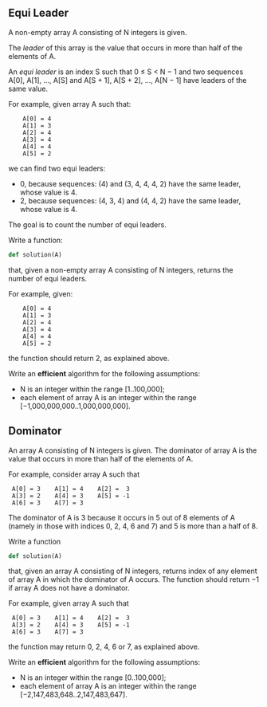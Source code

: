 ## Equi Leader
A non-empty array A consisting of N integers is given.

The _leader_ of this array is the value that occurs in more than half of the elements of A.

An _equi leader_ is an index S such that 0 ≤ S < N − 1 and two sequences A[0], A[1], ..., A[S] and A[S + 1], A[S + 2], ..., A[N − 1] have leaders of the same value.

For example, given array A such that:
```
    A[0] = 4
    A[1] = 3
    A[2] = 4
    A[3] = 4
    A[4] = 4
    A[5] = 2
```
we can find two equi leaders:

* 0, because sequences: (4) and (3, 4, 4, 4, 2) have the same leader, whose value is 4.
* 2, because sequences: (4, 3, 4) and (4, 4, 2) have the same leader, whose value is 4.

The goal is to count the number of equi leaders.

Write a function:

```python
def solution(A)
```

that, given a non-empty array A consisting of N integers, returns the number of equi leaders.

For example, given:
```
    A[0] = 4
    A[1] = 3
    A[2] = 4
    A[3] = 4
    A[4] = 4
    A[5] = 2
```
the function should return 2, as explained above.

Write an **efficient** algorithm for the following assumptions:

* N is an integer within the range [1..100,000];
* each element of array A is an integer within the range [−1,000,000,000..1,000,000,000].

## Dominator
An array A consisting of N integers is given. The dominator of array A is the value that occurs in more than half of the elements of A.

For example, consider array A such that
```
 A[0] = 3    A[1] = 4    A[2] =  3
 A[3] = 2    A[4] = 3    A[5] = -1
 A[6] = 3    A[7] = 3
```
The dominator of A is 3 because it occurs in 5 out of 8 elements of A (namely in those with indices 0, 2, 4, 6 and 7) and 5 is more than a half of 8.

Write a function

```python
def solution(A)
```

that, given an array A consisting of N integers, returns index of any element of array A in which the dominator of A occurs. The function should return −1 if array A does not have a dominator.

For example, given array A such that
```
 A[0] = 3    A[1] = 4    A[2] =  3
 A[3] = 2    A[4] = 3    A[5] = -1
 A[6] = 3    A[7] = 3
```
the function may return 0, 2, 4, 6 or 7, as explained above.

Write an **efficient** algorithm for the following assumptions:

* N is an integer within the range [0..100,000];
* each element of array A is an integer within the range [−2,147,483,648..2,147,483,647].